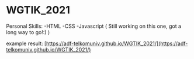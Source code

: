 # WGTIK_2021
Personal Skills:
-HTML
-CSS
-Javascript ( Still working on this one, got a long way to go!:) )

example result:
[https://adf-telkomuniv.github.io/WGTIK_2021/](https://adf-telkomuniv.github.io/WGTIK_2021/)
